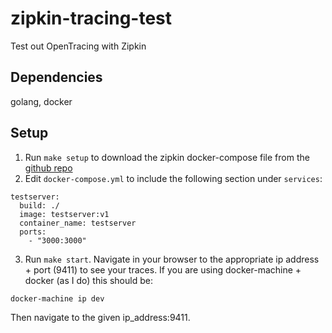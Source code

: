 # zipkin-tracing-test
Test out OpenTracing with Zipkin

## Dependencies

golang, docker

## Setup

1) Run `make setup` to download the zipkin docker-compose file from the [github repo](https://github.com/openzipkin/docker-zipkin)
2) Edit `docker-compose.yml` to include the following section under `services`:

 ```
 testserver:
   build: ./
   image: testserver:v1
   container_name: testserver
   ports:
     - "3000:3000"
```

3) Run `make start`. Navigate in your browser to the appropriate ip address + port (9411) to see your traces. If you are using docker-machine + docker (as I do) this should be:

`docker-machine ip dev`

Then navigate to the given ip_address:9411.
